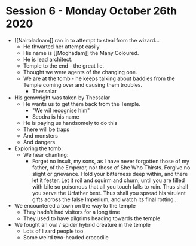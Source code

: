 # Session 6 - Monday October 26th 2020

- [[Nairoladnam]] ran in to attempt to steal from the wizard...
  - He thwarted her attempt easily
  - His name is [[Moghadam]] the Many Coloured.
  - He is lead architect.
  - Temple to the end - the great lie.
  - Thought we were agents of the changing one.
  - We are at the tomb - he keeps talking about baddies from the Temple coming over and causing them troubles.
    - Thessalar
- His gemwright was taken by Thessalar
  - He wants us to get them back from the Temple.
    - "We wil recognise him"
    - Seodra is his name
  - He is paying us handsomely to do this
  - There will be traps
  - And monsters
  - And dangers
- Exploring the tomb:
  - We hear chanting:
    - Forget no insult, my sons, as I have never forgotten those of my father, of the Emperor, nor those of She Who Thirsts. Forgive no slight or grievance. Hold your bitterness deep within, and there let it fester. Let it roil and squirm and churn, until you are filled with bile so poisonous that all you touch falls to ruin. Thus shall you serve the Urfather best. Thus shall you spread his virulent gifts across the false Imperium, and watch its final rotting...
- We encountered a town on the way to the temple
  - They hadn't had visitors for a long time
  - They used to have pilgrims heading towards the temple
- We fought an owl / spider hybrid creature in the temple
  - Lots of lizard people too
  - Some weird two-headed crocodile
